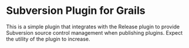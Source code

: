 Subversion Plugin for Grails
============================

This is a simple plugin that integrates with the Release plugin to provide Subversion source control management when publishing plugins. Expect the utility of the plugin to increase.

